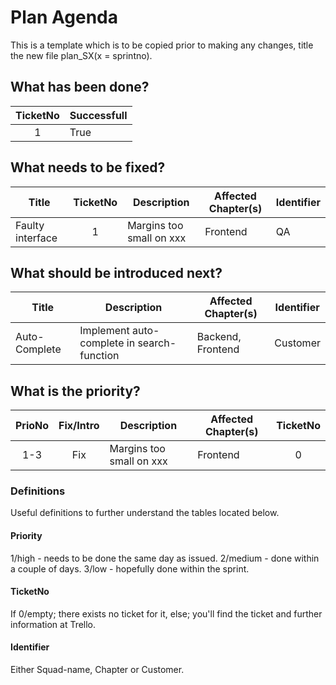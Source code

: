 # Plan Agenda
This is a template which is to be copied prior to making any changes, title the new file plan_SX(x = sprintno).

## What has been done?
|TicketNo|Successfull|
|:------:|-----------|
|1|True|


## What needs to be fixed?
|Title|TicketNo|Description|Affected Chapter(s)|Identifier|
|-----|:------:|-----------|-------------------|----------|
|Faulty interface|1|Margins too small on xxx|Frontend|QA|


## What should be introduced next?
|Title|Description|Affected Chapter(s)|Identifier|
|-----|-----------|-------------------|----------|
|Auto-Complete|Implement auto-complete in search-function|Backend, Frontend|Customer|

## What is the priority?
|PrioNo|Fix/Intro|Description|Affected Chapter(s)|TicketNo|
|:----:|:-------:|-----------|-------------------|:------:|
|1-3|Fix|Margins too small on xxx|Frontend|0|



### Definitions
Useful definitions to further understand the tables located below.
#### Priority
1/high - needs to be done the same day as issued.
2/medium - done within a couple of days.
3/low - hopefully done within the sprint.

#### TicketNo
If 0/empty; there exists no ticket for it,
else; you'll find the ticket and further information at Trello.

#### Identifier
Either Squad-name, Chapter or Customer.
